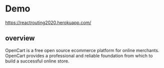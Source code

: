 # Demo

 https://reactrouting2020.herokuapp.com/
 
 ## overview

OpenCart is a free open source ecommerce platform for online merchants. OpenCart provides a professional and reliable foundation from which to build a successful online store.
